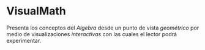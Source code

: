 
# VisualMath

Presenta los conceptos del *Algebra* desde un punto de vista *geométrico* por medio de visualizaciones *interactivas* con las cuales el lector podrá experimentar.
